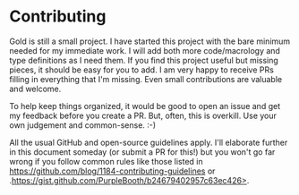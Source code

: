 # Contributing

Gold is still a small project. I have started this project with the bare minimum needed
for my immediate work. I will add both more code/macrology and type definitions as I
need them.  If you find this project useful but missing pieces, it should be easy for
you to add. I am very happy to receive PRs filling in everything that I'm missing. Even
small contributions are valuable and welcome.

To help keep things organized, it would be good to open an issue and get my feedback
before you create a PR. But, often, this is overkill. Use your own judgement and
common-sense. :-)

All the usual GitHub and open-source guidelines apply. I'll elaborate further in
this document someday (or submit a PR for this!) but you won't go far wrong if you
follow common rules like those listed in
<https://github.com/blog/1184-contributing-guidelines> or
.https://gist.github.com/PurpleBooth/b24679402957c63ec426>.
